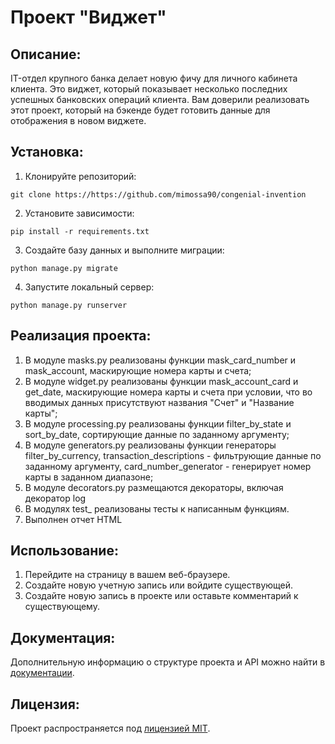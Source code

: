 # Проект "Виджет"

## Описание:

IT-отдел крупного банка делает новую фичу для личного кабинета клиента. Это виджет, который показывает несколько
последних успешных банковских операций клиента. Вам доверили реализовать этот проект, который на бэкенде будет готовить
данные для отображения в новом виджете.

## Установка:

1. Клонируйте репозиторий:

```
git clone https://https://github.com/mimossa90/congenial-invention
```

2. Установите зависимости:

```
pip install -r requirements.txt
```

3. Создайте базу данных и выполните миграции:

```
python manage.py migrate
```

4. Запустите локальный сервер:

```
python manage.py runserver
```

## Реализация проекта:

1. В модуле masks.py реализованы функции mask_card_number и mask_account, маскирующие номера карты и счета;
2. В модуле widget.py реализованы функции mask_account_card и get_date, маскирующие номера карты и счета при условии,
   что во вводимых данных присутствуют названия "Счет" и "Название карты"; 
3. В модуле processing.py реализованы функции filter_by_state и sort_by_date, сортирующие данные по заданному аргументу; 
4. В модуле generators.py реализованы функции генераторы filter_by_currency, transaction_descriptions - фильтрующие данные по заданному
   аргументу, card_number_generator - генерирует номер карты в заданном диапазоне;
5. В модуле decorators.py размещаются декораторы, включая декоратор log 
6. В модулях test_ реализованы тесты к написанным функциям.
7. 
   Выполнен отчет HTML

## Использование:

1. Перейдите на страницу в вашем веб-браузере.
2. Создайте новую учетную запись или войдите существующей.
3. Создайте новую запись в проекте или оставьте комментарий к существующему.

## Документация:

Дополнительную информацию о структуре проекта и API можно найти в [документации](docs/README.md).

## Лицензия:

Проект распространяется под [лицензией MIT](LICENSE).
